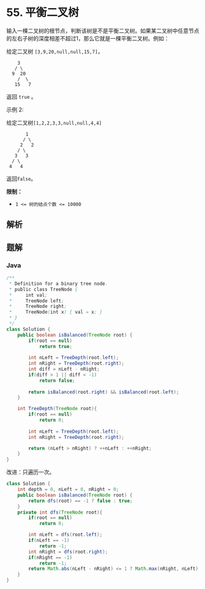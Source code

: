 # 55. 平衡二叉树

输入一棵二叉树的根节点，判断该树是不是平衡二叉树。如果某二叉树中任意节点的左右子树的深度相差不超过1，那么它就是一棵平衡二叉树。例如：

给定二叉树 `[3,9,20,null,null,15,7]`，

```
    3
   / \
  9  20
    /  \
   15   7
```

返回 `true` 。

示例 2:

给定二叉树``[1,2,2,3,3,null,null,4,4]``

           1
          / \
         2   2
        / \
       3   3
      / \
     4   4

返回` false `。

**限制：**

- `1 <= 树的结点个数 <= 10000`

## 解析



## 题解

### Java

```java
/**
 * Definition for a binary tree node.
 * public class TreeNode {
 *     int val;
 *     TreeNode left;
 *     TreeNode right;
 *     TreeNode(int x) { val = x; }
 * }
 */
class Solution {
    public boolean isBalanced(TreeNode root) {
        if(root == null)    
            return true;
            
        int nLeft = TreeDepth(root.left);
        int nRight = TreeDepth(root.right);
        int diff = nLeft - nRight;
        if(diff > 1 || diff < -1)
            return false;
        
        return isBalanced(root.right) && isBalanced(root.left);
    }

    int TreeDepth(TreeNode root){
        if(root == null)
            return 0;
        
        int nLeft = TreeDepth(root.left);
        int nRight = TreeDepth(root.right);

        return (nLeft > nRight) ? ++nLeft : ++nRight;
    }
}
```

改进：只遍历一次。

```java
class Solution {
    int depth = 0, nLeft = 0, nRight = 0;
    public boolean isBalanced(TreeNode root) {
        return dfs(root) == -1 ? false : true;
    }
    private int dfs(TreeNode root){
        if(root == null)
            return 0;

        int nLeft = dfs(root.left);
        if(nLeft == -1)
            return -1;
        int nRight = dfs(root.right);
        if(nRight == -1)
            return -1;
        return Math.abs(nLeft - nRight) <= 1 ? Math.max(nRight, nLeft) + 1 : -1;
    } 
}
```



